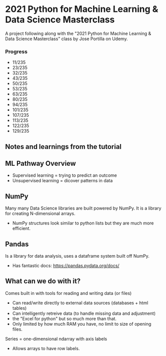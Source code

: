 # 2021 Python for Machine Learning & Data Science Masterclass
A project following along with the "2021 Python for Machine Learning & Data Science Masterclass" class by Jose Portilla on Udemy.

### Progress
- 11/235
- 23/235
- 32/235
- 43/235
- 50/235
- 53/235
- 63/235
- 80/235
- 94/235
- 101/235
- 107/235
- 113/235
- 122/235
- 129/235

## Notes and learnings from the tutorial

## ML Pathway Overview
- Supervised learning = trying to predict an outcome
- Unsupervised learning = dicover patterns in data

## NumPy
Many many Data Science libraries are built powered by NumPy.
It is a library for creating N-dimensional arrays.
- NumPy structures look similar to python lists but they are much more efficient.

## Pandas
Is a library for data analysis, uses a dataframe system built off NumPy.
- Has fantastic docs: https://pandas.pydata.org/docs/

## What can we do with it?
Comes built in with tools for reading and writing data (or files)
- Can read/write directly to external data sources (databases + html tables)
- Can intelligently retreive data (to handle missing data and adjustment)
- the "Excel for python" but so much more than that.
- Only limited by how much RAM you have, no limit to size of opening files.

Series = one-dimensional ndarray with axis labels

- Allows arrays to have row labels.